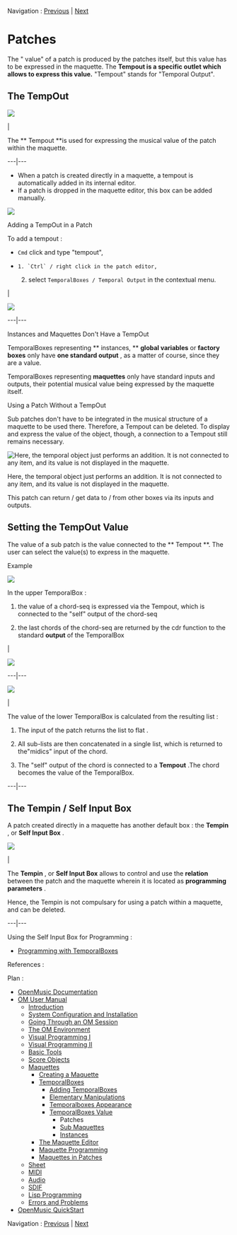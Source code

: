 Navigation : [Previous](TempValues "page précédente\(TemporalBoxes
Value\)") | [Next](MaquetteValue "Next\(Sub
Maquettes\)")


# Patches

The " value" of a patch is produced by the patches itself, but this value has
to be expressed in the maquette. The  **Tempout is a specific outlet which
allows to express this value.** "Tempout" stands for "Temporal Output".

## The TempOut

![](../res/tempout_icon.png)

|

The ** Tempout **is used for expressing the musical value of the patch within
the maquette.  
  
---|---  
  
  * When a patch is created directly in a maquette, a tempout is automatically added in its internal editor. 
  * If a patch is dropped in the maquette editor, this box can be added manually.

![](../res/addigntemp1.png)

Adding a TempOut in a Patch

To add a  tempout :

  * `Cmd` click and type "tempout",

  *     1. `Ctrl` / right click in the patch editor,

    2. select `TemporalBoxes / Temporal Output` in the contextual menu.

|

![](../res/addigntemp.png)  
  
---|---  
  
Instances and Maquettes Don't Have a TempOut

TemporalBoxes representing ** instances, ** **global variables** or  **factory
boxes** only have  **one standard output** , as a matter of course, since they
are a value.

TemporalBoxes representing  **maquettes** only have standard inputs and
outputs, their potential musical value being expressed by the  maquette
itself.

Using a Patch Without a TempOut

Sub patches don't have to be integrated in the musical structure of a maquette
to be used there. Therefore, a Tempout can be deleted. To display and express
the value of the object, though, a connection to a Tempout still remains
necessary.

![Here, the temporal object just performs an addition. It is not connected to
any item, and its value is not displayed in the
maquette.](../res/nomusic1.png)

Here, the temporal object just performs an addition. It is not connected to
any item, and its value is not displayed in the maquette.

This patch can return / get data to / from other boxes via its inputs and
outputs.

## Setting the TempOut Value

The value of a sub patch is the value connected to the ** Tempout **. The user
can select the value(s) to express in the maquette.

Example

![](../res/tempout%2Boutput1.png)

In the upper TemporalBox :

  1. the value of a chord-seq is expressed via the Tempout, which is connected to the "self" output of the  chord-seq

  2. the last chords of the  chord-seq are returned by the  cdr function to the standard **output** of the TemporalBox

|

![](../res/tempoutput2.png)  
  
---|---  
  
![](../res/tempoutput1.png)

|

The value of the lower TemporalBox is calculated from the resulting list :

  1. The input of the patch returns the list to  flat . 

  2. All sub-lists are then concatenated in a single list, which is returned to the"midics" input of the chord.

  3. The "self" output of the chord is connected to a  **Tempout** .The chord becomes the value of the TemporalBox. 

  
  
---|---  
  
## The Tempin / Self Input Box

A patch created directly in a maquette has another default box : the
**Tempin** , or  **Self Input Box** .

![](../res/selfbox_icon.png)

|

The  **Tempin** , or  **Self Input Box** allows to control and use the
**relation** between the patch and the maquette wherein it is located as
**programming parameters** .

Hence, the Tempin is not compulsary for using a patch within a maquette, and
can be deleted.  
  
---|---  
  
Using the Self Input Box for Programming :

  * [Programming with TemporalBoxes](TempProgramming)

References :

Plan :

  * [OpenMusic Documentation](OM-Documentation)
  * [OM User Manual](OM-User-Manual)
    * [Introduction](00-Sommaire)
    * [System Configuration and Installation](Installation)
    * [Going Through an OM Session](Goingthrough)
    * [The OM Environment](Environment)
    * [Visual Programming I](BasicVisualProgramming)
    * [Visual Programming II](AdvancedVisualProgramming)
    * [Basic Tools](BasicObjects)
    * [Score Objects](ScoreObjects)
    * [Maquettes](Maquettes)
      * [Creating a Maquette](Maquette)
      * [TemporalBoxes](TemporalBoxes)
        * [Adding TemporalBoxes](AddingTempbox)
        * [Elementary Manipulations](elementary)
        * [Temporalboxes Appearance](Appearance)
        * [TemporalBoxes Value](TempValues)
          * Patches
          * [Sub Maquettes](MaquetteValue)
          * [Instances](InstancesValue)
      * [The Maquette Editor](Editor)
      * [Maquette Programming](Programming%20Maquette)
      * [Maquettes in Patches](Maquettes%20in%20Patches)
    * [Sheet](Sheet)
    * [MIDI](MIDI)
    * [Audio](Audio)
    * [SDIF](SDIF)
    * [Lisp Programming](Lisp)
    * [Errors and Problems](errors)
  * [OpenMusic QuickStart](QuickStart-Chapters)

Navigation : [Previous](TempValues "page précédente\(TemporalBoxes
Value\)") | [Next](MaquetteValue "Next\(Sub
Maquettes\)")

